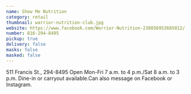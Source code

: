 ```yaml
---
name: Show Me Nutrition
category: retail
thumbnail: warrior-nutrition-club.jpg
website: https://www.facebook.com/Warrior-Nutrition-238856953685012/
number: 816-294-8495
pickup: true
delivery: false
masks: false
masked: false
---
```

511 Francis St., 294-8495 Open Mon-Fri 7 a.m. to 4 p.m./Sat 8 a.m. to 3 p.m. Dine-in or carryout available.Can also message on Facebook or Instagram.